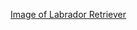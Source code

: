 [Image of Labrador Retriever](https://www.google.com/search?q=labrador&rlz=1C1CHBF_enUS802US802&sxsrf=ALeKk03d5ElPwAGxoB45vczEMEMC64QnGg:1612290372360&source=lnms&tbm=isch&sa=X&ved=2ahUKEwiC6qzX6cvuAhWeGVkFHQ3CBPsQ_AUoAXoECBkQAw&biw=1920&bih=937#imgrc=zIPtBB0XEXEs4M)
